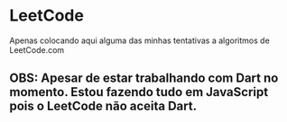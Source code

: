 # LeetCode
Apenas colocando aqui alguma das minhas tentativas a algoritmos de LeetCode.com

## OBS: Apesar de estar trabalhando com Dart no momento. Estou fazendo tudo em JavaScript pois o LeetCode não aceita Dart.
